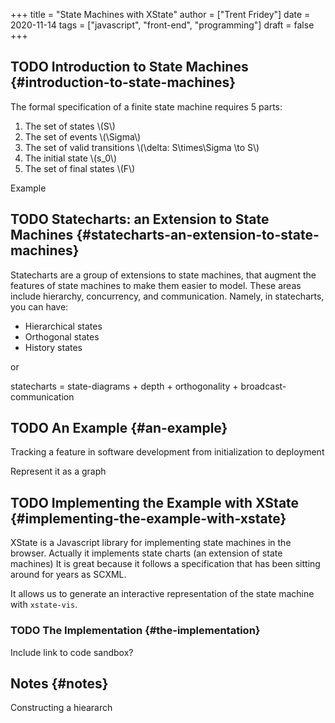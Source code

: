 +++
title = "State Machines with XState"
author = ["Trent Fridey"]
date = 2020-11-14
tags = ["javascript", "front-end", "programming"]
draft = false
+++

## <span class="org-todo todo TODO">TODO</span> Introduction to State Machines {#introduction-to-state-machines}

The formal specification of a finite state machine requires 5 parts:

1.  The set of states \\(S\\)
2.  The set of events \\(\Sigma\\)
3.  The set of valid transitions \\(\delta: S\times\Sigma \to S\\)
4.  The initial state \\(s\_0\\)
5.  The set of final states \\(F\\)

Example


## <span class="org-todo todo TODO">TODO</span> Statecharts: an Extension to State Machines {#statecharts-an-extension-to-state-machines}

Statecharts are a group of extensions to state machines, that augment the features of state machines to make them easier to model.
These areas include hierarchy, concurrency, and communication.
Namely, in statecharts, you can have:

-   Hierarchical states
-   Orthogonal states
-   History states

or

statecharts = state-diagrams + depth + orthogonality + broadcast-communication


## <span class="org-todo todo TODO">TODO</span> An Example {#an-example}

Tracking a feature in software development from initialization to deployment

Represent it as a graph


## <span class="org-todo todo TODO">TODO</span> Implementing the Example with XState {#implementing-the-example-with-xstate}

XState is a Javascript library for implementing state machines in the browser.
Actually it implements state charts (an extension of state machines)
It is great because it follows a specification that has been sitting around for years as SCXML.

It allows us to generate an interactive representation of the state machine with `xstate-vis`.


### <span class="org-todo todo TODO">TODO</span> The Implementation {#the-implementation}

Include link to code sandbox?


## Notes {#notes}

Constructing a hieararch
